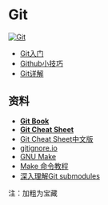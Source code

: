 # Git

[![Git](https://git-scm.com/images/logo@2x.png)](https://git-scm.com/)



 * [Git入门](https://github.com/mao888/golang-guide/blob/main/%E5%BC%80%E5%8F%91%E5%B7%A5%E5%85%B7/Git/Git%E5%85%A5%E9%97%A8.md)
 * [Github小技巧](https://github.com/mao888/golang-guide/blob/main/%E5%BC%80%E5%8F%91%E5%B7%A5%E5%85%B7/Git/Github%E5%B0%8F%E6%8A%80%E5%B7%A7.md)
 * [Git详解](https://github.com/mao888/golang-guide/blob/main/%E5%BC%80%E5%8F%91%E5%B7%A5%E5%85%B7/Git/Git%E8%AF%A6%E8%A7%A3.md)

## 资料

- [**Git Book**](https://git-scm.com/book/zh/v2)
- [**Git Cheat Sheet**](http://git-cheatsheet.com/)
- [Git Cheat Sheet中文版](https://www.w3cschool.cn/tspiu3/)	
- [gitignore.io](https://www.toptal.com/developers/gitignore)
- [GNU Make](https://www.gnu.org/software/make/)
- [Make 命令教程](https://www.ruanyifeng.com/blog/2015/02/make.html)
- [深入理解Git submodules](https://www.jianshu.com/p/2d74a6f41d07)

注：加粗为宝藏
